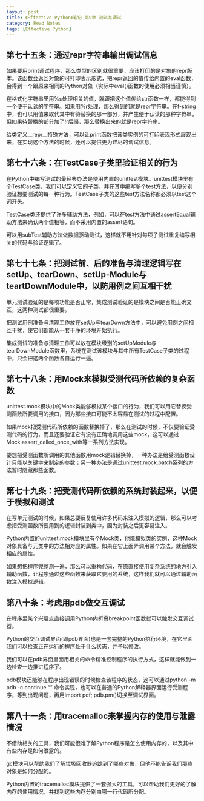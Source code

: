 ```yaml
---
layout: post
title: 《Effective Python》笔记-第9章 测试与调试
category: Read Notes
tags: [Effective Python]
---
```



## 第七十五条：通过repr字符串输出调试信息

如果要用print调试程序，那么类型的区别就很重要，应该打印的是对象的repr版本。该函数会返回对象的可打印表示形式，把repr返回的值传给内置的eval函数，会得到一个跟原来相同的Python对象（实际中eval()函数的使用必须相当谨慎）。

在格式化字符串里用%s处理相关的值，就跟把这个值传给str函数一样，都能得到一个便于认读的字符串。如果用%r处理，那么得到的就是repr字符串。在f-string中，也可以用值来取代其中有待替换的那一部分，并产生便于认读的那种字符串，但如果待替换的部分加了!r后缀，那么替换出来的就是repr字符串。

给类定义__repr__特殊方法，可以让print函数把该类实例的可打印表现形式展现出来，在实现这个方法的时候，还可以提供更为详尽的调试信息。

## 第七十六条：在TestCase子类里验证相关的行为

在Python中编写测试的最经典办法是使用内置的unittest模块。unittest模块里有个TestCase类，我们可以定义它的子类，并在其中编写多个test方法，以便分别验证想要测试的每一种行为。TestCase子类的这些test方法名称都必须以test这个词开头。

TestCase类还提供了许多辅助方法，例如，可以在test方法中通过assertEqual辅助方法来确认两个值相等，而不采用内置的assert语句。

可以用subTest辅助方法做数据驱动测试，这样就不用针对每项子测试重复编写相关的代码与验证逻辑了。

## 第七十七条：把测试前、后的准备与清理逻辑写在setUp、tearDown、setUp-Module与teartDownModule中，以防用例之间互相干扰

单元测试验证的是每项功能是否正常，集成测试验证的是模块之间是否能正确交互，这两种测试都很重要。

把测试用例准备与清理工作放在setUp与tearDown方法中，可以避免用例之间相互干扰，使它们都能从一套干净的环境开始执行。

集成测试的准备与清理工作可以放在模块级别的setUpModule与tearDownModule函数里，系统在测试该模块与其中所有TestCase子类的过程中，只会把这两个函数各自运行一遍。

## 第七十八条：用Mock来模拟受测代码所依赖的复杂函数

unittest.mock模块中的Mock类能够模拟某个接口的行为，我们可以用它替换受测函数所要调用的接口，因为那些接口可能不太容易在测试的过程中配置。

如果mock把受测代码所依赖的函数替换掉了，那么在测试的时候，不仅要验证受测代码的行为，而且还要验证它有没有正确地调用这些mock，这可以通过Mock.assert_called_once_with等一系列方法实现。

要想把受测函数所调用的其他函数用mock逻辑替换掉，一种办法是给受测函数设计只能以关键字来制定的参数；另一种办法是通过unittest.mock.patch系列的方法暂时隐藏那些函数。

## 第七十九条：把受测代码所依赖的系统封装起来，以便于模拟和测试

在写单元测试的时候，如果总要反复使用许多代码来注入模拟的逻辑，那么可以考虑把受测函数所要用到的逻辑封装到类中，因为封装之后更容易注入。

Python内置的unittest.mock模块里有个Mock类，他能模拟类的实例，这种Mock对象具备与元类中的方法相对应的属性。如果在它上面弄调用某个方法，就会触发相应的属性。

如果想把程序完整测一遍，那么可以重构代码，在原直接使用复杂系统的地方引入辅助函数，让程序通过这些函数来获取它要用的系统，这样我们就可以通过辅助函数注入模拟逻辑。

## 第八十条：考虑用pdb做交互调试

在程序里某个兴趣点直接调用Python内折叠breakpoint函数就可以触发交互调试器。

Python的交互调试界面(即pdb界面)也是一套完整的Python执行环境，在它里面我们可以检查正在运行的程序处于什么状态，并予以修改。

我们可以在pdb界面里面用相关的命令精准控制程序的执行方式，这样就能做到一边检查一边推进程序了。

pdb模块还能够在程序出现错误的时候检查该程序的状态，这可以通过python -m pdb -c continue “<program path>” 命令实现，也可以在普通的Python解释器界面运行受测程序，等到出现问题，再用import pdf; pdb.pm()切换至调试界面。

## 第八十一条：用tracemalloc来掌握内存的使用与泄露情况

不借助相关的工具，我们可能很难了解Python程序是怎么使用内存的，以及其中有些内存是如何泄露的。

gc模块可以帮助我们了解垃圾回收器追踪到了哪些对象，但他不能告诉我们那些对象是如何分配的。

Python内置的tracemalloc模块提供了一套强大的工具，可以帮助我们更好的了解内存的使用情况，并找到这些内存分别由哪一行代码所分配。

